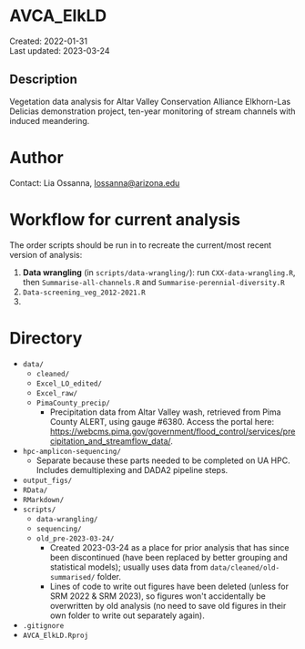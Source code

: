 # AVCA_ElkLD
Created: 2022-01-31  
Last updated: 2023-03-24 
  
## Description  
  Vegetation data analysis for Altar Valley Conservation Alliance Elkhorn-Las Delicias demonstration project, ten-year monitoring of stream channels with induced meandering. 
  
# Author
Contact: Lia Ossanna, lossanna@arizona.edu

# Workflow for current analysis
The order scripts should be run in to recreate the current/most recent version of analysis:
1. **Data wrangling** (in `scripts/data-wrangling/`): run `CXX-data-wrangling.R`, then `Summarise-all-channels.R` and `Summarise-perennial-diversity.R`
2. `Data-screening_veg_2012-2021.R`
3. 

# Directory
- `data/`
    - `cleaned/`
    - `Excel_LO_edited/`
    - `Excel_raw/`
    - `PimaCounty_precip/`
        - Precipitation data from Altar Valley wash, retrieved from Pima County ALERT, using gauge #6380. Access the portal here: https://webcms.pima.gov/government/flood_control/services/precipitation_and_streamflow_data/.
- `hpc-amplicon-sequencing/`
    - Separate because these parts needed to be completed on UA HPC. Includes demultiplexing and DADA2 pipeline steps.
- `output_figs/`
- `RData/`
- `RMarkdown/`
- `scripts/`
    - `data-wrangling/`
    - `sequencing/`
    - `old_pre-2023-03-24/`
        - Created 2023-03-24 as a place for prior analysis that has since been discontinued (have been replaced by better grouping and statistical models); usually uses data from `data/cleaned/old-summarised/` folder.
        - Lines of code to write out figures have been deleted (unless for SRM 2022 & SRM 2023), so figures won't accidentally be overwritten by old analysis (no need to save old figures in their own folder to write out separately again).
- `.gitignore`
- `AVCA_ElkLD.Rproj`